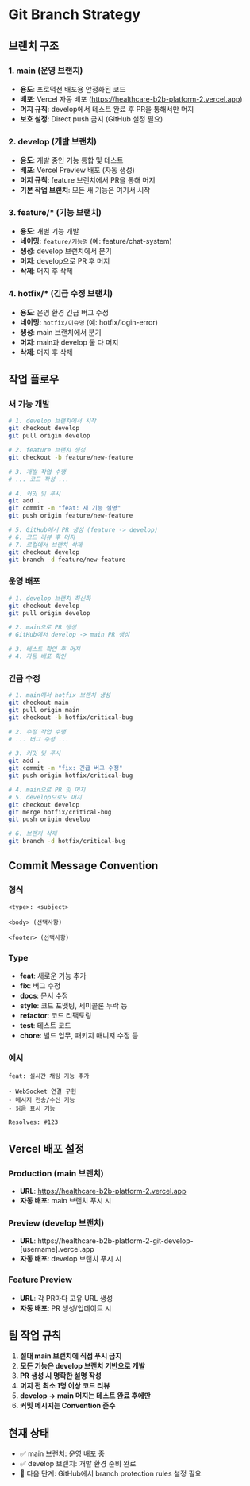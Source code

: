 # Git Branch Strategy

## 브랜치 구조

### 1. main (운영 브랜치)
- **용도**: 프로덕션 배포용 안정화된 코드
- **배포**: Vercel 자동 배포 (https://healthcare-b2b-platform-2.vercel.app)
- **머지 규칙**: develop에서 테스트 완료 후 PR을 통해서만 머지
- **보호 설정**: Direct push 금지 (GitHub 설정 필요)

### 2. develop (개발 브랜치)
- **용도**: 개발 중인 기능 통합 및 테스트
- **배포**: Vercel Preview 배포 (자동 생성)
- **머지 규칙**: feature 브랜치에서 PR을 통해 머지
- **기본 작업 브랜치**: 모든 새 기능은 여기서 시작

### 3. feature/* (기능 브랜치)
- **용도**: 개별 기능 개발
- **네이밍**: `feature/기능명` (예: feature/chat-system)
- **생성**: develop 브랜치에서 분기
- **머지**: develop으로 PR 후 머지
- **삭제**: 머지 후 삭제

### 4. hotfix/* (긴급 수정 브랜치)
- **용도**: 운영 환경 긴급 버그 수정
- **네이밍**: `hotfix/이슈명` (예: hotfix/login-error)
- **생성**: main 브랜치에서 분기
- **머지**: main과 develop 둘 다 머지
- **삭제**: 머지 후 삭제

## 작업 플로우

### 새 기능 개발
```bash
# 1. develop 브랜치에서 시작
git checkout develop
git pull origin develop

# 2. feature 브랜치 생성
git checkout -b feature/new-feature

# 3. 개발 작업 수행
# ... 코드 작성 ...

# 4. 커밋 및 푸시
git add .
git commit -m "feat: 새 기능 설명"
git push origin feature/new-feature

# 5. GitHub에서 PR 생성 (feature -> develop)
# 6. 코드 리뷰 후 머지
# 7. 로컬에서 브랜치 삭제
git checkout develop
git branch -d feature/new-feature
```

### 운영 배포
```bash
# 1. develop 브랜치 최신화
git checkout develop
git pull origin develop

# 2. main으로 PR 생성
# GitHub에서 develop -> main PR 생성

# 3. 테스트 확인 후 머지
# 4. 자동 배포 확인
```

### 긴급 수정
```bash
# 1. main에서 hotfix 브랜치 생성
git checkout main
git pull origin main
git checkout -b hotfix/critical-bug

# 2. 수정 작업 수행
# ... 버그 수정 ...

# 3. 커밋 및 푸시
git add .
git commit -m "fix: 긴급 버그 수정"
git push origin hotfix/critical-bug

# 4. main으로 PR 및 머지
# 5. develop으로도 머지
git checkout develop
git merge hotfix/critical-bug
git push origin develop

# 6. 브랜치 삭제
git branch -d hotfix/critical-bug
```

## Commit Message Convention

### 형식
```
<type>: <subject>

<body> (선택사항)

<footer> (선택사항)
```

### Type
- **feat**: 새로운 기능 추가
- **fix**: 버그 수정
- **docs**: 문서 수정
- **style**: 코드 포맷팅, 세미콜론 누락 등
- **refactor**: 코드 리팩토링
- **test**: 테스트 코드
- **chore**: 빌드 업무, 패키지 매니저 수정 등

### 예시
```
feat: 실시간 채팅 기능 추가

- WebSocket 연결 구현
- 메시지 전송/수신 기능
- 읽음 표시 기능

Resolves: #123
```

## Vercel 배포 설정

### Production (main 브랜치)
- **URL**: https://healthcare-b2b-platform-2.vercel.app
- **자동 배포**: main 브랜치 푸시 시

### Preview (develop 브랜치)
- **URL**: https://healthcare-b2b-platform-2-git-develop-[username].vercel.app
- **자동 배포**: develop 브랜치 푸시 시

### Feature Preview
- **URL**: 각 PR마다 고유 URL 생성
- **자동 배포**: PR 생성/업데이트 시

## 팀 작업 규칙

1. **절대 main 브랜치에 직접 푸시 금지**
2. **모든 기능은 develop 브랜치 기반으로 개발**
3. **PR 생성 시 명확한 설명 작성**
4. **머지 전 최소 1명 이상 코드 리뷰**
5. **develop → main 머지는 테스트 완료 후에만**
6. **커밋 메시지는 Convention 준수**

## 현재 상태

- ✅ main 브랜치: 운영 배포 중
- ✅ develop 브랜치: 개발 환경 준비 완료
- 📝 다음 단계: GitHub에서 branch protection rules 설정 필요